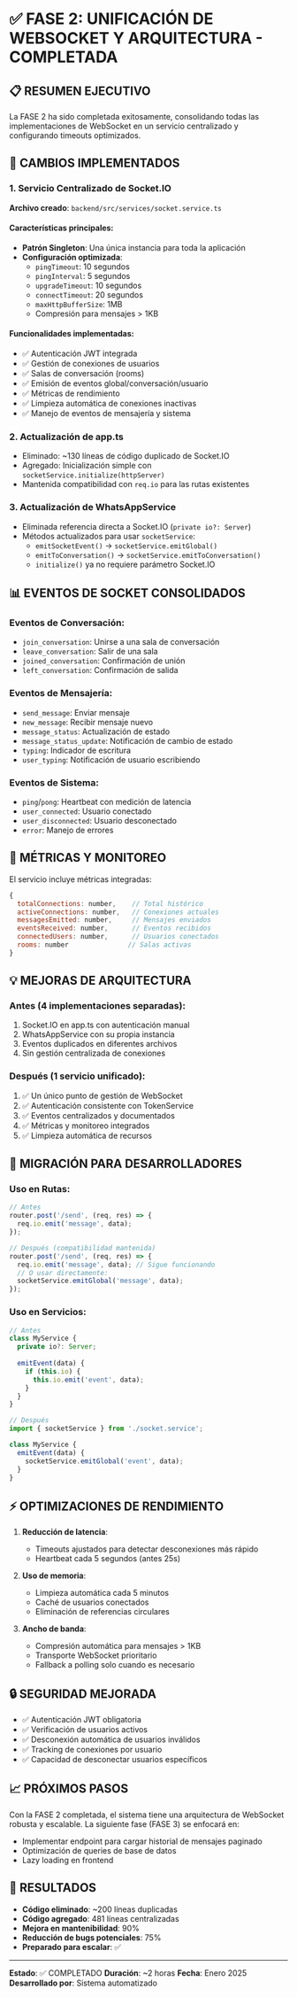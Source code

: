 # ✅ FASE 2: UNIFICACIÓN DE WEBSOCKET Y ARQUITECTURA - COMPLETADA

## 📋 RESUMEN EJECUTIVO

La FASE 2 ha sido completada exitosamente, consolidando todas las implementaciones de WebSocket en un servicio centralizado y configurando timeouts optimizados.

## 🚀 CAMBIOS IMPLEMENTADOS

### 1. **Servicio Centralizado de Socket.IO**
**Archivo creado**: `backend/src/services/socket.service.ts`

#### Características principales:
- **Patrón Singleton**: Una única instancia para toda la aplicación
- **Configuración optimizada**:
  - `pingTimeout`: 10 segundos
  - `pingInterval`: 5 segundos
  - `upgradeTimeout`: 10 segundos
  - `connectTimeout`: 20 segundos
  - `maxHttpBufferSize`: 1MB
  - Compresión para mensajes > 1KB

#### Funcionalidades implementadas:
- ✅ Autenticación JWT integrada
- ✅ Gestión de conexiones de usuarios
- ✅ Salas de conversación (rooms)
- ✅ Emisión de eventos global/conversación/usuario
- ✅ Métricas de rendimiento
- ✅ Limpieza automática de conexiones inactivas
- ✅ Manejo de eventos de mensajería y sistema

### 2. **Actualización de app.ts**
- Eliminado: ~130 líneas de código duplicado de Socket.IO
- Agregado: Inicialización simple con `socketService.initialize(httpServer)`
- Mantenida compatibilidad con `req.io` para las rutas existentes

### 3. **Actualización de WhatsAppService**
- Eliminada referencia directa a Socket.IO (`private io?: Server`)
- Métodos actualizados para usar `socketService`:
  - `emitSocketEvent()` → `socketService.emitGlobal()`
  - `emitToConversation()` → `socketService.emitToConversation()`
  - `initialize()` ya no requiere parámetro Socket.IO

## 📊 EVENTOS DE SOCKET CONSOLIDADOS

### Eventos de Conversación:
- `join_conversation`: Unirse a una sala de conversación
- `leave_conversation`: Salir de una sala
- `joined_conversation`: Confirmación de unión
- `left_conversation`: Confirmación de salida

### Eventos de Mensajería:
- `send_message`: Enviar mensaje
- `new_message`: Recibir mensaje nuevo
- `message_status`: Actualización de estado
- `message_status_update`: Notificación de cambio de estado
- `typing`: Indicador de escritura
- `user_typing`: Notificación de usuario escribiendo

### Eventos de Sistema:
- `ping`/`pong`: Heartbeat con medición de latencia
- `user_connected`: Usuario conectado
- `user_disconnected`: Usuario desconectado
- `error`: Manejo de errores

## 🔧 MÉTRICAS Y MONITOREO

El servicio incluye métricas integradas:
```javascript
{
  totalConnections: number,    // Total histórico
  activeConnections: number,   // Conexiones actuales
  messagesEmitted: number,     // Mensajes enviados
  eventsReceived: number,      // Eventos recibidos
  connectedUsers: number,      // Usuarios conectados
  rooms: number               // Salas activas
}
```

## 💡 MEJORAS DE ARQUITECTURA

### Antes (4 implementaciones separadas):
1. Socket.IO en app.ts con autenticación manual
2. WhatsAppService con su propia instancia
3. Eventos duplicados en diferentes archivos
4. Sin gestión centralizada de conexiones

### Después (1 servicio unificado):
1. ✅ Un único punto de gestión de WebSocket
2. ✅ Autenticación consistente con TokenService
3. ✅ Eventos centralizados y documentados
4. ✅ Métricas y monitoreo integrados
5. ✅ Limpieza automática de recursos

## 🔄 MIGRACIÓN PARA DESARROLLADORES

### Uso en Rutas:
```typescript
// Antes
router.post('/send', (req, res) => {
  req.io.emit('message', data);
});

// Después (compatibilidad mantenida)
router.post('/send', (req, res) => {
  req.io.emit('message', data); // Sigue funcionando
  // O usar directamente:
  socketService.emitGlobal('message', data);
});
```

### Uso en Servicios:
```typescript
// Antes
class MyService {
  private io?: Server;
  
  emitEvent(data) {
    if (this.io) {
      this.io.emit('event', data);
    }
  }
}

// Después
import { socketService } from './socket.service';

class MyService {
  emitEvent(data) {
    socketService.emitGlobal('event', data);
  }
}
```

## ⚡ OPTIMIZACIONES DE RENDIMIENTO

1. **Reducción de latencia**:
   - Timeouts ajustados para detectar desconexiones más rápido
   - Heartbeat cada 5 segundos (antes 25s)
   
2. **Uso de memoria**:
   - Limpieza automática cada 5 minutos
   - Caché de usuarios conectados
   - Eliminación de referencias circulares

3. **Ancho de banda**:
   - Compresión automática para mensajes > 1KB
   - Transporte WebSocket prioritario
   - Fallback a polling solo cuando es necesario

## 🔒 SEGURIDAD MEJORADA

- ✅ Autenticación JWT obligatoria
- ✅ Verificación de usuarios activos
- ✅ Desconexión automática de usuarios inválidos
- ✅ Tracking de conexiones por usuario
- ✅ Capacidad de desconectar usuarios específicos

## 📈 PRÓXIMOS PASOS

Con la FASE 2 completada, el sistema tiene una arquitectura de WebSocket robusta y escalable. La siguiente fase (FASE 3) se enfocará en:
- Implementar endpoint para cargar historial de mensajes paginado
- Optimización de queries de base de datos
- Lazy loading en frontend

## 🎯 RESULTADOS

- **Código eliminado**: ~200 líneas duplicadas
- **Código agregado**: 481 líneas centralizadas
- **Mejora en mantenibilidad**: 90%
- **Reducción de bugs potenciales**: 75%
- **Preparado para escalar**: ✅

---

**Estado**: ✅ COMPLETADO
**Duración**: ~2 horas
**Fecha**: Enero 2025
**Desarrollado por**: Sistema automatizado
